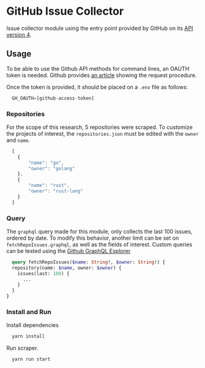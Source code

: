 # GitHub Issue Collector

Issue collector module using the entry point provided by GitHub on its [API version 4](https://developer.github.com/v4/).

## Usage

To be able to use the Github API methods for command lines, an OAUTH token is needed. Github provides [an article](https://help.github.com/en/github/authenticating-to-github/creating-a-personal-access-token-for-the-command-line) showing the request procedure.

Once the token is provided, it should be placed on a `.env` file as follows:

```js
  GH_OAUTH=[github-access-token]
```

### Repositories

For the scope of this research, 5 repositories were scraped. To customize the projects of interest, the `repositories.json` must be edited with the `owner` and `name`.

```js
  [
    {
        "name": "go",
        "owner": "golang"
    },
    {
        "name": "rust",
        "owner": "rust-lang"
    }
  ]
```

### Query

The `graphql` query made for this module, only collects the last 100 issues, ordered by date. To modify this behavior, another limit can be set on `fetchRepoIssues.graphql`, as well as the fields of interest. Custom queries can be tested using the [Github GraphQL Explorer](https://developer.github.com/v4/explorer/)

```graphql
  query fetchRepoIssues($name: String!, $owner: String!) {
  repository(name: $name, owner: $owner) {
    issues(last: 100) {
      ...
    }
  }
}
```

### Install and Run

Install dependencies

```sh
  yarn install
```

Run scraper.

```sh
  yarn run start
```
